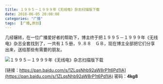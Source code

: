```yaml
---
title: １９９５－１９９９年《无线电》杂志扫描版下载
date: 2018-06-05 20:08:08
categories: "广播"
tags:  [广播,原创]
---
```

几经辗转，在一位广播爱好者的帮助下，博主终于把１９９５－１９９９年《无线电》杂志全套找到了，一共有１５册，９.８８　ＧＢ，现在博主全部把它们分享出来，送给那些有需要的朋友。

![１９９５－１９９９年《无线电》杂志扫描版下载](https://c.ibcl.us/Wireless-Magazine1955to1999_20180605/1.jpg)

<!--more-->

[链接：https://pan.baidu.com/s/1ZLqsNhb92aW8rP1t6Pd1IA](https://pan.baidu.com/s/1ZLqsNhb92aW8rP1t6Pd1IA)
密码：**4kg8**